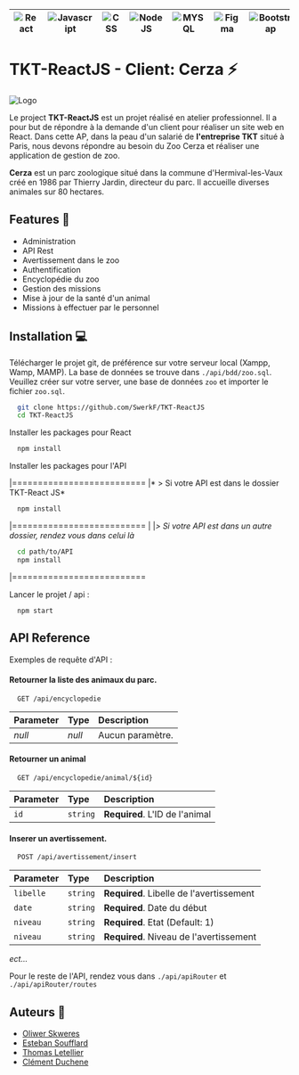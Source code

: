 
| ![React](https://img.shields.io/badge/React-20232A?style=for-the-badge&logo=react&logoColor=61DAFB) | ![Javascript](https://img.shields.io/badge/JavaScript-323330?style=for-the-badge&logo=javascript&logoColor=F7DF1E) | ![CSS](https://img.shields.io/badge/CSS3-1572B6?style=for-the-badge&logo=css3&logoColor=white) | ![NodeJS](https://img.shields.io/badge/Node.js-43853D?style=for-the-badge&logo=node.js&logoColor=white) | ![MYSQL](https://img.shields.io/badge/MySQL-005C84?style=for-the-badge&logo=mysql&logoColor=white) | ![Figma](https://img.shields.io/badge/Figma-F24E1E?style=for-the-badge&logo=figma&logoColor=white) | ![Bootstrap](https://img.shields.io/badge/Bootstrap-563D7C?style=for-the-badge&logo=bootstrap&logoColor=white) |
|:----------:|:-------------:|:----------:|:----------:|:----------:|:----------:|:--:|

# TKT-ReactJS - Client: Cerza ⚡

![Logo](https://www.anigaido.com/media/zoo_lieux/1-100/51/cerza-parc-des-safaris-hermival-les-vaux-xl.jpg)

Le project **TKT-ReactJS** est un projet réalisé en atelier professionnel. Il a pour but de répondre à la demande d'un client pour réaliser un site web en React. Dans cette AP, dans la peau d'un salarié de **l'entreprise TKT** situé à Paris, nous devons répondre au besoin du Zoo Cerza et réaliser une application de gestion de zoo.

**Cerza** est un parc zoologique situé dans la commune d'Hermival-les-Vaux créé en 1986 par Thierry Jardin, directeur du parc. Il accueille diverses animales sur 80 hectares.

## Features 🤩

- Administration
- API Rest
- Avertissement dans le zoo
- Authentification
- Encyclopédie du zoo
- Gestion des missions
- Mise à jour de la santé d'un animal
- Missions à effectuer par le personnel

## Installation 💻

Télécharger le projet git, de préférence sur votre serveur local (Xampp, Wamp, MAMP).
La base de données se trouve dans `./api/bdd/zoo.sql`. Veuillez créer sur votre server, une base de données `zoo` et importer le fichier `zoo.sql`.

```bash
  git clone https://github.com/SwerkF/TKT-ReactJS
  cd TKT-ReactJS
```

Installer les packages pour React
```bash
  npm install
```

Installer les packages pour l'API

|==========================
|* > Si votre API est dans le dossier TKT-React JS*
```bash
  npm install
```
|==========================
|
|*> Si votre API est dans un autre dossier, rendez vous dans celui là*
```bash
  cd path/to/API
  npm install
```
|==========================

Lancer le projet / api :
```
  npm start
```

## API Reference

Exemples de requête d'API :
#### Retourner la liste des animaux du parc.
```http
  GET /api/encyclopedie
```

| Parameter | Type     | Description                |
| :-------- | :------- | :------------------------- |
| *null* | *null* | Aucun paramètre. |

#### Retourner un animal

```http
  GET /api/encyclopedie/animal/${id}
```

| Parameter | Type     | Description                       |
| :-------- | :------- | :-------------------------------- |
| `id`      | `string` | **Required**. L'ID de l'animal |

#### Inserer un avertissement.

```http
  POST /api/avertissement/insert
```

| Parameter | Type     | Description                       |
| :-------- | :------- | :-------------------------------- |
| `libelle`      | `string` | **Required**. Libelle de l'avertissement |
| `date`      | `string` | **Required**. Date du début |
| `niveau`      | `string` | **Required**. Etat (Default: 1) |
| `niveau`      | `string` | **Required**. Niveau de l'avertissement |

*ect...*

Pour le reste de l'API, rendez vous dans `./api/apiRouter` et `./api/apiRouter/routes`

## Auteurs 👑

- [Oliwer Skweres](https://www.github.com/SwerkF) 
- [Esteban Soufflard](https://www.github.com/Este027)
- [Thomas Letellier](https://github.com/thomasl28500)
- [Clément Duchene](https://github.com/duchenec-coder)

